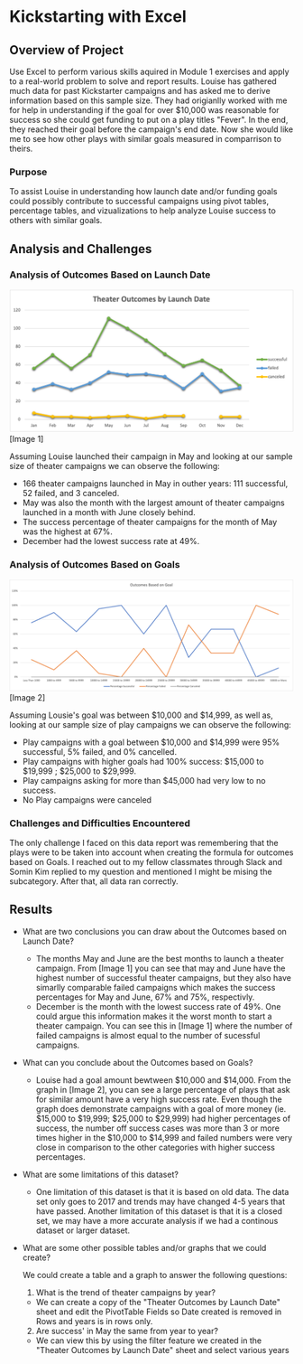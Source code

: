 # Kickstarting with Excel

## Overview of Project
Use Excel to perform various skills aquired in Module 1 exercises and apply to a real-world problem to solve and report results. Louise has gathered much data for past Kickstarter campaigns and has asked me to derive information based on this sample size. They had origianlly worked with me for help in understanding if the goal for over $10,000 was reasonable for success so she could get funding to put on a play titles "Fever". In the end, they reached their goal before the campaign's end date. Now she would like me to see how other plays with similar goals measured in comparrison to theirs.

### Purpose
To assist Louise in understanding how launch date and/or funding goals could possibly contribute to successful campaigns using pivot tables, percentage tables, and vizualizations to help analyze Louise success to others with similar goals.

## Analysis and Challenges

### Analysis of Outcomes Based on Launch Date
![Image 1](Theater_Outcomes_vs_Launch.png)
[Image 1]

Assuming Louise launched their campaign in May and looking at our sample size of theater campaigns we can observe the following:
- 166 theater campaigns launched in May in outher years: 111 successful, 52 failed, and 3 canceled. 
- May was also the month with the largest amount of theater campaigns launched in a month with June closely behind. 
- The success percentage of theater campaigns for the month of May was the highest at 67%. 
- December had the lowest success rate at 49%.

### Analysis of Outcomes Based on Goals
![Image 2](Outcomes_vs_Goals.png)
[Image 2]

Assuming Lousie's goal was between $10,000 and $14,999, as well as, looking at our sample size of play campaigns we can observe the following:
- Play campaigns with a goal between $10,000 and $14,999 were 95% successful, 5% failed, and 0% cancelled.
- Play campaigns with higher goals had 100% success: $15,000 to $19,999 ; $25,000 to $29,999.
- Play campaigns asking for more than $45,000 had very low to no success.
- No Play campaigns were canceled

### Challenges and Difficulties Encountered
The only challenge I faced on this data report was remembering that the plays were to be taken into account when creating the formula for outcomes based on Goals. I reached out to my fellow classmates through Slack and Somin Kim replied to my question and mentioned I might be mising the subcategory. After that, all data ran correctly.

## Results
- What are two conclusions you can draw about the Outcomes based on Launch Date?
    - The months May and June are the best months to launch a theater campaign. From [Image 1] you can see that may and June have the highest number of successful theater campaigns, but they also have simarlly comparable failed campaigns which makes the success percentages for May and June, 67% and 75%, respectivly.
    - December is the month with the lowest success rate of 49%. One could argue this information makes it the worst month to start a theater campaign. You can see this in [Image 1] where the number of failed campaigns is almost equal to the number of sucessful campaigns.
- What can you conclude about the Outcomes based on Goals?
    - Louise had a goal amount bewtween $10,000 and $14,000. From the graph in [Image 2], you can see a large percentage of plays that ask for similar amount have a very high success rate. Even though the graph does demonstrate campaigns with a goal of more money (ie. $15,000 to $19,999; $25,000 to $29,999) had higher percentages of success, the number off success cases was more than 3 or more times higher in the $10,000 to $14,999 and failed numbers were very close in comparison to the other categories with higher success percentages. 
- What are some limitations of this dataset?
    - One limitation of this dataset is that it is based on old data. The data set only goes to 2017 and trends may have changed 4-5 years that have passed. Another limitation of this dataset is that it is a closed set, we may have a more accurate analysis if we had a continous dataset or larger dataset.
- What are some other possible tables and/or graphs that we could create?
    
    We could create a table and a graph to answer the following questions:
    1. What is the trend of theater campaigns by year? 
    - We can create a copy of the "Theater Outcomes by Launch Date" sheet and edit the PivotTable Fields so Date created is removed in Rows and years is in rows only.
    2. Are success' in May the same from year to year?
    - We can view this by using the filter feature we created in the "Theater Outcomes by Launch Date" sheet and select various years